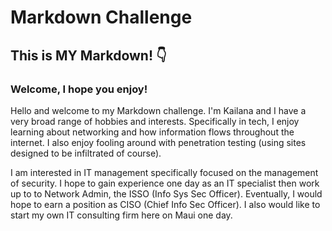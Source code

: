 # Markdown Challenge

## This is MY Markdown! 👇

### Welcome, I hope you enjoy!

Hello and welcome to my Markdown challenge. I'm Kailana and I have a very broad range of hobbies and interests. Specifically in tech, I enjoy learning about networking and how information flows throughout the internet. I also enjoy fooling around with penetration testing (using sites designed to be infiltrated of course).

I am interested in IT management specifically focused on the management of security. I hope to gain experience one day as an IT specialist then work up to to Network Admin, the ISSO (Info Sys Sec Officer). Eventually, I would hope to earn a position as CISO (Chief Info Sec Officer). I also would like to start my own IT consulting firm here on Maui one day.
